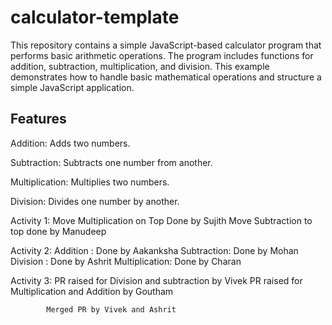 # calculator-template

This repository contains a simple JavaScript-based calculator program that performs basic arithmetic operations. The program includes functions for addition, subtraction, multiplication, and division. This example demonstrates how to handle basic mathematical operations and structure a simple JavaScript application.

## Features

Addition: Adds two numbers.

Subtraction: Subtracts one number from another.

Multiplication: Multiplies two numbers.

Division: Divides one number by another.

Activity 1: Move Multiplication on Top Done by Sujith
            Move Subtraction to top done by Manudeep

Activity 2: Addition : Done by Aakanksha
            Subtraction: Done by Mohan
            Division : Done by Ashrit
            Multiplication: Done by Charan

Activity 3: PR raised for Division and subtraction by Vivek
            PR raised for Multiplication and Addition by Goutham

            Merged PR by Vivek and Ashrit
